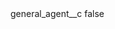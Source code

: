 <?xml version="1.0" encoding="UTF-8"?>
<CustomMetadata xmlns="http://soap.sforce.com/2006/04/metadata">
    <label>general_agent__c</label>
    <protected>false</protected>
</CustomMetadata>
